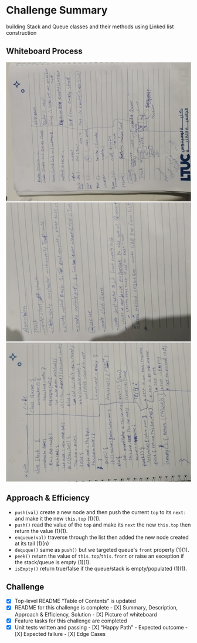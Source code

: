 # Challenge Summary
<!-- Description of the challenge -->
building Stack and Queue classes and their methods using Linked list construction 
## Whiteboard Process
<!-- Embedded whiteboard image -->

![Whiteboard Image](./1.jpg)
![Whiteboard Image](./2.jpg)
![Whiteboard Image](./3.jpg)


## Approach & Efficiency
<!-- What approach did you take? Why? What is the Big O space/time for this approach? -->

- `push(val)` create a new node and then push the current `top` to its `next:` and make it the new `this.top` (1)(1).
- `push()` read the value of the  `top`  and make its `next` the new `this.top` then return the value (1)(1).
- `enqueue(val)` traverse through the list then added the new node created at its tail (1)(n)
- `dequque()` same as `push()` but we targeted queue's `front` property (1)(1).
- `peek()` return the value of `this.top`/`this.front` or raise an exception if the stack/queue is empty (1)(1).
- `isEmpty()` return true/false  if the queue/stack is empty/populated (1)(1).

## Challenge

- [X] Top-level README “Table of Contents” is updated
- [X] README for this challenge is complete
       - [X] Summary, Description, Approach & Efficiency, Solution
       - [X] Picture of whiteboard
- [X] Feature tasks for this challenge are completed
- [X] Unit tests written and passing
       - [X] “Happy Path” - Expected outcome
       - [X] Expected failure
       - [X] Edge Cases
